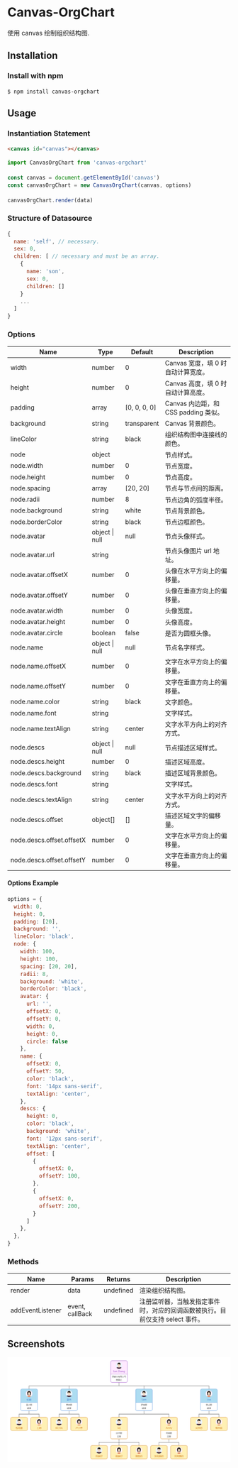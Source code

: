 # Canvas-OrgChart
使用 canvas 绘制组织结构图.

## Installation
<!-- Of course, you can directly use the standalone build by including canvas-orgchart.js in your webapps. -->

### Install with npm
```
$ npm install canvas-orgchart
```

## Usage

### Instantiation Statement
```html
<canvas id="canvas"></canvas>
```

```js
import CanvasOrgChart from 'canvas-orgchart'

const canvas = document.getElementById('canvas')
const canvasOrgChart = new CanvasOrgChart(canvas, options)

canvasOrgChart.render(data)
```

### Structure of Datasource
```js
{
  name: 'self', // necessary.
  sex: 0,
  children: [ // necessary and must be an array.
    {
      name: 'son',
      sex: 0,
      children: []
    }
    ...
  ]
}
```

### Options
|       Name      |       Type      |    Default    |                    Description                   |
| --------------- | --------------- | ------------- | ------------------------------------------------ |
| width           | number          | 0             | Canvas 宽度，填 0 时自动计算宽度。                 |
| height          | number          | 0             | Canvas 高度，填 0 时自动计算高度。                 |
| padding         | array           | [0, 0, 0, 0]  | Canvas 内边距，和 CSS padding 类似。              |
| background      | string          | transparent   | Canvas 背景颜色。                                 |
| lineColor       | string          | black         | 组织结构图中连接线的颜色。                          |
| node            | object          |               | 节点样式。                                        |
| node.width      | number          | 0             | 节点宽度。                                        |
| node.height     | number          | 0             | 节点高度。                                        |
| node.spacing    | array           | [20, 20]      | 节点与节点间的距离。                               |
| node.radii      | number          | 8             | 节点边角的弧度半径。                               |
| node.background | string          | white         | 节点背景颜色。                                    |
| node.borderColor| string          | black         | 节点边框颜色。                                    |
| node.avatar     | object \| null  | null          | 节点头像样式。                                    |
| node.avatar.url | string          |               | 节点头像图片 url 地址。                           |
| node.avatar.offsetX  | number     | 0             | 头像在水平方向上的偏移量。                         |
| node.avatar.offsetY  | number     | 0             | 头像在垂直方向上的偏移量。                         |
| node.avatar.width | number        | 0             | 头像宽度。                                        |
| node.avatar.height| number        | 0             | 头像高度。                                        |
| node.avatar.circle| boolean       | false         | 是否为圆框头像。                                  |
| node.name       | object \| null  | null          | 节点名字样式。                                    |
| node.name.offsetX | number        | 0             | 文字在水平方向上的偏移量。                         |
| node.name.offsetY | number        | 0             | 文字在垂直方向上的偏移量。                         |
| node.name.color | string          | black         | 文字颜色。                                        |
| node.name.font  | string          |               | 文字样式。                                        |
| node.name.textAlign | string      | center        | 文字水平方向上的对齐方式。                         |
| node.descs      | object \| null  | null          | 节点描述区域样式。                                 |
| node.descs.height| number         | 0             | 描述区域高度。                                     |
| node.descs.background | string    | black         | 描述区域背景颜色。                                 |
| node.descs.font  | string         |               | 文字样式。                                        |
| node.descs.textAlign | string     | center        | 文字水平方向上的对齐方式。                          |
| node.descs.offset  | object[]     | []            | 描述区域文字的偏移量。                             |
| node.descs.offset.offsetX | number| 0             | 文字在水平方向上的偏移量。                         |
| node.descs.offset.offsetY | number| 0             | 文字在垂直方向上的偏移量。                         |

#### Options Example
```js
options = {
  width: 0,
  height: 0,
  padding: [20],
  background: '',
  lineColor: 'black',
  node: {
    width: 100,
    height: 100,
    spacing: [20, 20],
    radii: 8,
    background: 'white',
    borderColor: 'black',
    avatar: {
      url: '',
      offsetX: 0,
      offsetY: 0,
      width: 0,
      height: 0,
      circle: false
    },
    name: {
      offsetX: 0,
      offsetY: 50,
      color: 'black',
      font: '14px sans-serif',
      textAlign: 'center',
    },
    descs: {
      height: 0,
      color: 'black',
      background: 'white',
      font: '12px sans-serif',
      textAlign: 'center',
      offset: [
        {
          offsetX: 0,
          offsetY: 100,
        },
        {
          offsetX: 0,
          offsetY: 200,
        }
      ]
    },
  },
}
```

### Methods
|       Name      |       Params    |    Returns    |                    Description                   |
| --------------- | --------------- | ------------- | ------------------------------------------------ |
| render          | data            | undefined     | 渲染组织结构图。                                  |
| addEventListener| event, callBack | undefined     | 注册监听器，当触发指定事件时，对应的回调函数被执行。目前仅支持 select 事件。|

## Screenshots
![](./screenshots/canvas-orgchart.png)
